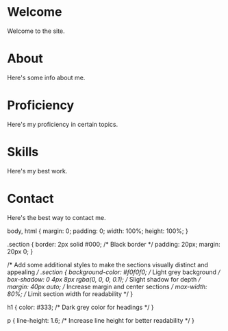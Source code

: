 <html lang="en">

<body>
    <div class="section" id="section1">
        <h1>Welcome</h1>
        <p>Welcome to the site.</p>
    </div>
    <div class="section" id="section2">
        <h1>About</h1>
        <p>Here's some info about me.</p>
    </div>
    <div class="section" id="section3">
        <h1>Proficiency</h1>
        <p>Here's my proficiency in certain topics.</p>
    </div>
    <div class="section" id="section4">
        <h1>Skills</h1>
        <p>Here's my best work.</p>
    </div>
    <div class="section" id="section5">
        <h1>Contact</h1>
        <p>Here's the best way to contact me.</p>
    </div>
</body>
</html>

body, html {
    margin: 0;
    padding: 0;
    width: 100%;
    height: 100%;
}

.section {
    border: 2px solid #000; /* Black border */
    padding: 20px;
    margin: 20px 0;
}

/* Add some additional styles to make the sections visually distinct and appealing */
.section {
    background-color: #f0f0f0; /* Light grey background */
    box-shadow: 0 4px 8px rgba(0, 0, 0, 0.1); /* Slight shadow for depth */
    margin: 40px auto; /* Increase margin and center sections */
    max-width: 80%; /* Limit section width for readability */
}

h1 {
    color: #333; /* Dark grey color for headings */
}

p {
    line-height: 1.6; /* Increase line height for better readability */
}
